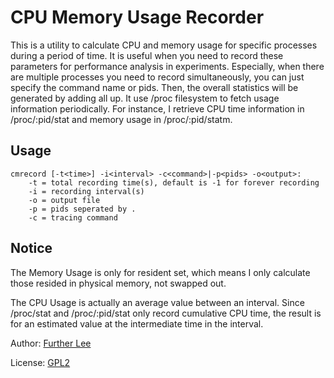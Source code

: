 # CPU Memory Usage Recorder

This is a utility to calculate CPU and memory usage for specific processes during a period of time. It is useful when you need to record these parameters for performance analysis in experiments. Especially, when there are multiple processes you need to record simultaneously, you can just specify the command name or pids. Then, the overall statistics will be generated by adding all up. It use /proc filesystem to fetch usage information periodically. For instance, I retrieve CPU time information in /proc/:pid/stat and memory usage in /proc/:pid/statm.

## Usage

    cmrecord [-t<time>] -i<interval> -c<command>|-p<pids> -o<output>:  
        -t = total recording time(s), default is -1 for forever recording  
        -i = recording interval(s)  
        -o = output file  
        -p = pids seperated by .  
        -c = tracing command  

## Notice
The Memory Usage is only for resident set, which means I only calculate those resided in physical memory, not swapped out.

The CPU Usage is actually an average value between an interval. Since /proc/stat and /proc/:pid/stat only record cumulative CPU time, the result is for an estimated value at the intermediate time in the interval.

Author: [Further Lee](https://github.com/furtherLee)

License: [GPL2](http://www.gnu.org/licenses/gpl-2.0.html)
